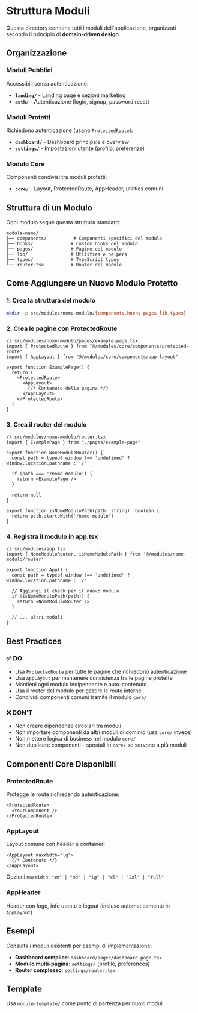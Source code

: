# Struttura Moduli

Questa directory contiene tutti i moduli dell'applicazione, organizzati secondo il principio di **domain-driven design**.

## Organizzazione

### Moduli Pubblici
Accessibili senza autenticazione:

- **`landing/`** - Landing page e sezioni marketing
- **`auth/`** - Autenticazione (login, signup, password reset)

### Moduli Protetti
Richiedono autenticazione (usano `ProtectedRoute`):

- **`dashboard/`** - Dashboard principale e overview
- **`settings/`** - Impostazioni utente (profilo, preferenze)

### Modulo Core
Componenti condivisi tra moduli protetti:

- **`core/`** - Layout, ProtectedRoute, AppHeader, utilities comuni

## Struttura di un Modulo

Ogni modulo segue questa struttura standard:

```
module-name/
├── components/          # Componenti specifici del modulo
├── hooks/              # Custom hooks del modulo
├── pages/              # Pagine del modulo
├── lib/                # Utilities e helpers
├── types/              # TypeScript types
└── router.tsx          # Router del modulo
```

## Come Aggiungere un Nuovo Modulo Protetto

### 1. Crea la struttura del modulo

```bash
mkdir -p src/modules/nome-modulo/{components,hooks,pages,lib,types}
```

### 2. Crea le pagine con ProtectedRoute

```tsx
// src/modules/nome-modulo/pages/example-page.tsx
import { ProtectedRoute } from "@/modules/core/components/protected-route"
import { AppLayout } from "@/modules/core/components/app-layout"

export function ExamplePage() {
  return (
    <ProtectedRoute>
      <AppLayout>
        {/* Contenuto della pagina */}
      </AppLayout>
    </ProtectedRoute>
  )
}
```

### 3. Crea il router del modulo

```tsx
// src/modules/nome-modulo/router.tsx
import { ExamplePage } from "./pages/example-page"

export function NomeModuloRouter() {
  const path = typeof window !== 'undefined' ? window.location.pathname : '/'
  
  if (path === '/nome-modulo') {
    return <ExamplePage />
  }
  
  return null
}

export function isNomeModuloPath(path: string): boolean {
  return path.startsWith('/nome-modulo')
}
```

### 4. Registra il modulo in app.tsx

```tsx
// src/modules/app.tsx
import { NomeModuloRouter, isNomeModuloPath } from '@/modules/nome-modulo/router'

export function App() {
  const path = typeof window !== 'undefined' ? window.location.pathname : '/'
  
  // Aggiungi il check per il nuovo modulo
  if (isNomeModuloPath(path)) {
    return <NomeModuloRouter />
  }
  
  // ... altri moduli
}
```

## Best Practices

### ✅ DO

- Usa `ProtectedRoute` per tutte le pagine che richiedono autenticazione
- Usa `AppLayout` per mantenere consistenza tra le pagine protette
- Mantieni ogni modulo indipendente e auto-contenuto
- Usa il router del modulo per gestire le route interne
- Condividi componenti comuni tramite il modulo `core/`

### ❌ DON'T

- Non creare dipendenze circolari tra moduli
- Non importare componenti da altri moduli di dominio (usa `core/` invece)
- Non mettere logica di business nel modulo `core/`
- Non duplicare componenti - spostali in `core/` se servono a più moduli

## Componenti Core Disponibili

### ProtectedRoute
Protegge le route richiedendo autenticazione:

```tsx
<ProtectedRoute>
  <YourComponent />
</ProtectedRoute>
```

### AppLayout
Layout comune con header e container:

```tsx
<AppLayout maxWidth="lg">
  {/* Contenuto */}
</AppLayout>
```

Opzioni `maxWidth`: `"sm" | "md" | "lg" | "xl" | "2xl" | "full"`

### AppHeader
Header con logo, info utente e logout (incluso automaticamente in `AppLayout`)

## Esempi

Consulta i moduli esistenti per esempi di implementazione:

- **Dashboard semplice**: `dashboard/pages/dashboard-page.tsx`
- **Modulo multi-pagina**: `settings/` (profile, preferences)
- **Router complesso**: `settings/router.tsx`

## Template

Usa `module-template/` come punto di partenza per nuovi moduli.
